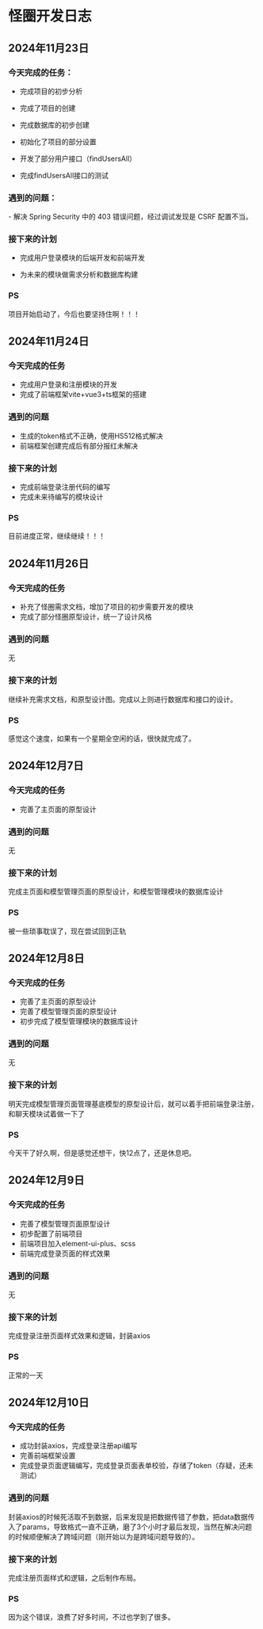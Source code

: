 # 怪圈开发日志



## 2024年11月23日



### 今天完成的任务：

- 完成项目的初步分析

- 完成了项目的创建

- 完成数据库的初步创建

- 初始化了项目的部分设置

- 开发了部分用户接口（findUsersAll）

- 完成findUsersAll接口的测试



### 遇到的问题：

\-  解决 Spring Security 中的 403 错误问题，经过调试发现是 CSRF 配置不当。



### 接下来的计划

- 完成用户登录模块的后端开发和前端开发

- 为未来的模块做需求分析和数据库构建



### PS

 项目开始启动了，今后也要坚持住啊！！！





## 2024年11月24日



### 今天完成的任务

- 完成用户登录和注册模块的开发
- 完成了前端框架vite+vue3+ts框架的搭建



###  遇到的问题

- 生成的token格式不正确，使用HS512格式解决
- 前端框架创建完成后有部分报红未解决



### 接下来的计划

- 完成前端登录注册代码的编写
- 完成未来待编写的模块设计



### PS

目前进度正常，继续继续！！！



## 2024年11月26日



### 今天完成的任务

- 补充了怪圈需求文档，增加了项目的初步需要开发的模块
- 完成了部分怪圈原型设计，统一了设计风格



###  遇到的问题

无



### 接下来的计划

继续补充需求文档，和原型设计图。完成以上则进行数据库和接口的设计。



### PS

感觉这个速度，如果有一个星期全空闲的话，很快就完成了。



## 2024年12月7日



### 今天完成的任务

- 完善了主页面的原型设计



###  遇到的问题

无



### 接下来的计划

完成主页面和模型管理页面的原型设计，和模型管理模块的数据库设计



### PS

被一些琐事耽误了，现在尝试回到正轨



## 2024年12月8日



### 今天完成的任务

- 完善了主页面的原型设计
- 完善了模型管理页面的原型设计
- 初步完成了模型管理模块的数据库设计



###  遇到的问题

无



### 接下来的计划

明天完成模型管理页面管理基底模型的原型设计后，就可以着手把前端登录注册，和聊天模块试着做一下了



### PS

今天干了好久啊，但是感觉还想干，快12点了，还是休息吧。





## 2024年12月9日



### 今天完成的任务

- 完善了模型管理页面原型设计
- 初步配置了前端项目
- 前端项目加入element-ui-plus、scss
- 前端完成登录页面的样式效果



###  遇到的问题

无



### 接下来的计划

完成登录注册页面样式效果和逻辑，封装axios



### PS

正常的一天



## 2024年12月10日



### 今天完成的任务

- 成功封装axios，完成登录注册api编写
- 完善前端框架设置
- 完成登录页面逻辑编写，完成登录页面表单校验，存储了token（存疑，还未测试）



###  遇到的问题

封装axios的时候死活取不到数据，后来发现是把数据传错了参数，把data数据传入了params，导致格式一直不正确，磨了3个小时才最后发现，当然在解决问题的时候顺便解决了跨域问题（刚开始以为是跨域问题导致的）。



### 接下来的计划

完成注册页面样式和逻辑，之后制作布局。



### PS

因为这个错误，浪费了好多时间，不过也学到了很多。









